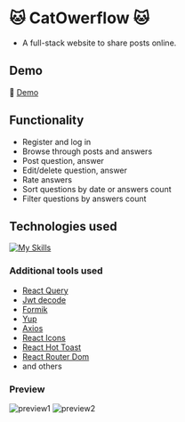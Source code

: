 # :cat: CatOwerflow :cat:
- A full-stack website to share posts online.

## Demo
:eyes: [Demo](https://cat-overflow.ingasiu.lt/)

## Functionality
- Register and log in 
- Browse through posts and answers
- Post question, answer
- Edit/delete question, answer
- Rate answers
- Sort questions by date or answers count
- Filter questions by answers count

## Technologies used
[![My Skills](https://skillicons.dev/icons?i=ts,react,styledcomponents,nodejs,mongodb,postman)](https://skillicons.dev)

### Additional tools used 

 - [React Query](https://www.npmjs.com/package/react-query)
 - [Jwt decode](https://www.npmjs.com/package/jwt-decode)
 - [Formik](https://www.npmjs.com/package/formik)
 - [Yup](https://www.npmjs.com/package/yup)
 - [Axios](https://www.npmjs.com/package/axios)
 - [React Icons](https://www.npmjs.com/package/react-icons)
 - [React Hot Toast](https://react-hot-toast.com/)
 - [React Router Dom](https://www.npmjs.com/package/react-router-dom)
 - and others 


### Preview 
![preview1](https://i.imgur.com/hKM7IAS.png)
![preview2](https://i.imgur.com/XBg0IUv.png)

